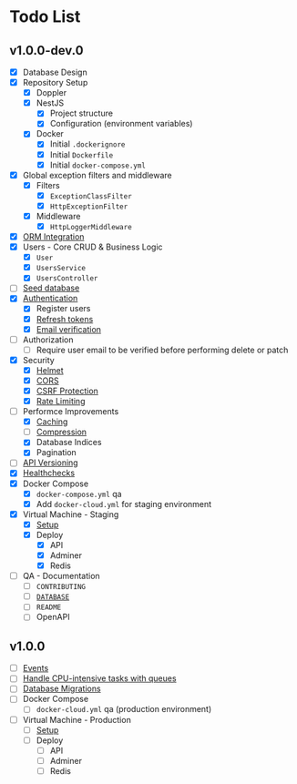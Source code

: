 # Todo List

## v1.0.0-dev.0

- [x] Database Design
- [x] Repository Setup
  - [x] Doppler
  - [x] NestJS
    - [x] Project structure
    - [x] Configuration (environment variables)
  - [x] Docker
    - [x] Initial `.dockerignore`
    - [x] Initial `Dockerfile`
    - [x] Initial `docker-compose.yml`
- [x] Global exception filters and middleware
  - [x] Filters
    - [x] `ExceptionClassFilter`
    - [x] `HttpExceptionFilter`
  - [x] Middleware
    - [x] `HttpLoggerMiddleware`
- [x] [ORM Integration][1]
- [x] Users - Core CRUD & Business Logic
  - [x] `User`
  - [x] `UsersService`
  - [x] `UsersController`
- [ ] [Seed database][2]
- [x] [Authentication][3]
  - [x] Register users
  - [x] [Refresh tokens][4]
  - [x] [Email verification][5]
- [ ] Authorization
  - [ ] Require user email to be verified before performing delete or patch
- [x] Security
  - [x] [Helmet][6]
  - [x] [CORS][7]
  - [x] [CSRF Protection][8]
  - [x] [Rate Limiting][9]
- [ ] Performce Improvements
  - [x] [Caching][10]
  - [ ] [Compression][11]
  - [x] Database Indices
  - [x] Pagination
- [ ] [API Versioning][12]
- [x] [Healthchecks][13]
- [x] Docker Compose
  - [x] `docker-compose.yml` qa
  - [x] Add `docker-cloud.yml` for staging environment
- [x] Virtual Machine - Staging
  - [x] [Setup][14]
  - [x] Deploy
    - [x] API
    - [x] Adminer
    - [x] Redis
- [ ] QA - Documentation
  - [ ] `CONTRIBUTING`
  - [ ] [`DATABASE`](docs/DATABASE.dbml)
  - [ ] `README`
  - [ ] OpenAPI

## v1.0.0

- [ ] [Events][15]
- [ ] [Handle CPU-intensive tasks with queues][16]
- [ ] [Database Migrations][17]
- [ ] Docker Compose
  - [ ] `docker-cloud.yml` qa (production environment)
- [ ] Virtual Machine - Production
  - [ ] [Setup][14]
  - [ ] Deploy
    - [ ] API
    - [ ] Adminer
    - [ ] Redis

[1]: https://docs.nestjs.com/techniques/database#sequelize-integration
[2]: https://sequelize.org/v7/manual/migrations.html#creating-the-first-seed
[3]: https://docs.nestjs.com/security/authentication
[4]: https://wanago.io/2020/09/21/api-nestjs-refresh-tokens-jwt
[5]: https://wanago.io/2021/07/12/api-nestjs-confirming-email
[6]: https://docs.nestjs.com/security/helmet
[7]: https://docs.nestjs.com/security/cors
[8]: https://docs.nestjs.com/security/csrf
[9]: https://docs.nestjs.com/security/rate-limiting
[10]: https://docs.nestjs.com/techniques/caching
[11]: https://docs.nestjs.com/techniques/compression
[12]: https://docs.nestjs.com/techniques/versioning#uri-versioning-type
[13]: https://docs.nestjs.com/recipes/terminus
[14]: https://gist.github.com/unicornware/34d6f4678232ee4bd99cad861209577b
[15]: https://docs.nestjs.com/techniques/events
[16]: https://wanago.io/2021/05/03/api-nestjs-cpu-intensive-tasks-queues
[17]: https://sequelize.org/v7/manual/migrations
